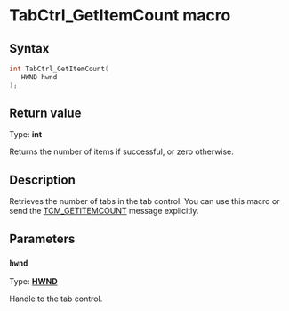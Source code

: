# TabCtrl_GetItemCount macro

## Syntax

```cpp
int TabCtrl_GetItemCount(
   HWND hwnd
);
```

## Return value

Type: **int**

Returns the number of items if successful, or zero otherwise.

## Description

Retrieves the number of tabs in the tab control. You can use this macro or send the [TCM_GETITEMCOUNT](https://learn.microsoft.com/windows/desktop/Controls/tcm-getitemcount) message explicitly.

## Parameters

### `hwnd`

Type: **[HWND](https://learn.microsoft.com/windows/desktop/WinProg/windows-data-types)**

Handle to the tab control.